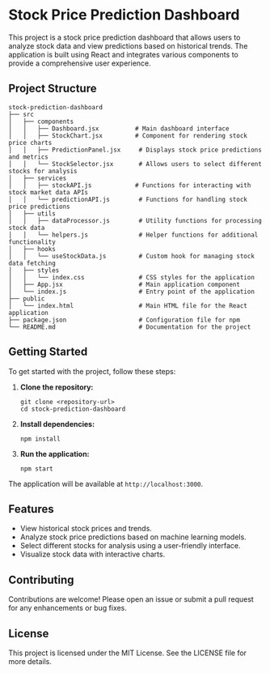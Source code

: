 # Stock Price Prediction Dashboard

This project is a stock price prediction dashboard that allows users to analyze stock data and view predictions based on historical trends. The application is built using React and integrates various components to provide a comprehensive user experience.

## Project Structure

```
stock-prediction-dashboard
├── src
│   ├── components
│   │   ├── Dashboard.jsx          # Main dashboard interface
│   │   ├── StockChart.jsx         # Component for rendering stock price charts
│   │   ├── PredictionPanel.jsx     # Displays stock price predictions and metrics
│   │   └── StockSelector.jsx       # Allows users to select different stocks for analysis
│   ├── services
│   │   ├── stockAPI.js            # Functions for interacting with stock market data APIs
│   │   └── predictionAPI.js        # Functions for handling stock price predictions
│   ├── utils
│   │   ├── dataProcessor.js        # Utility functions for processing stock data
│   │   └── helpers.js              # Helper functions for additional functionality
│   ├── hooks
│   │   └── useStockData.js         # Custom hook for managing stock data fetching
│   ├── styles
│   │   └── index.css               # CSS styles for the application
│   ├── App.jsx                     # Main application component
│   └── index.js                    # Entry point of the application
├── public
│   └── index.html                  # Main HTML file for the React application
├── package.json                    # Configuration file for npm
└── README.md                       # Documentation for the project
```

## Getting Started

To get started with the project, follow these steps:

1. **Clone the repository:**
   ```
   git clone <repository-url>
   cd stock-prediction-dashboard
   ```

2. **Install dependencies:**
   ```
   npm install
   ```

3. **Run the application:**
   ```
   npm start
   ```

The application will be available at `http://localhost:3000`.

## Features

- View historical stock prices and trends.
- Analyze stock price predictions based on machine learning models.
- Select different stocks for analysis using a user-friendly interface.
- Visualize stock data with interactive charts.

## Contributing

Contributions are welcome! Please open an issue or submit a pull request for any enhancements or bug fixes.

## License

This project is licensed under the MIT License. See the LICENSE file for more details.